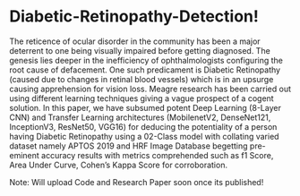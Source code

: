 # Diabetic-Retinopathy-Detection!
The reticence of ocular disorder in the community has been a major deterrent to one being visually impaired before  getting diagnosed. The genesis lies deeper in the inefficiency of  ophthalmologists configuring the root cause of defacement. One  such predicament is Diabetic Retinopathy (caused due to changes  in retinal blood vessels) which is in an upsurge causing  apprehension for vision loss. Meagre research has been carried out  using different learning techniques giving a vague prospect of a  cogent solution. In this paper, we have subsumed potent Deep  Learning (8-Layer CNN) and Transfer Learning architectures  (MobilenetV2, DenseNet121, InceptionV3, ResNet50, VGG16) for  deducing the potentiality of a person having Diabetic Retinopathy  using a 02-Class model with collating varied dataset namely  APTOS 2019 and HRF Image Database begetting pre-eminent  accuracy results with metrics comprehended such as f1 Score,  Area Under Curve, Cohen’s Kappa Score for corroboration.

Note: Will upload Code and Research Paper soon once its published!
